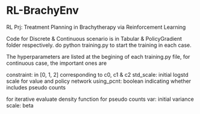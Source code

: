 # RL-BrachyEnv
RL Prj: Treatment Planning in Brachytherapy via Reinforcement Learning

Code for Discrete & Continuous scenario is in Tabular & PolicyGradient folder respectively.
do python training.py to start the training in each case.

The hyperparameters are listed at the begining of each training.py file, for continuous case, the important ones are

constraint: in [0, 1, 2] corresponding to c0, c1 & c2
std_scale: initial logstd scale for value and policy network
using_pcnt: boolean indicating whether includes pseudo counts

for iterative evaluate density function for pseudo counts
var: initial variance
scale: beta
